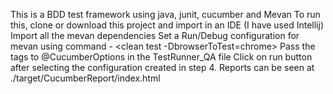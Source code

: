 This is a BDD test framework using java, junit, cucumber and Mevan
To run this, clone or download this project and import in an IDE (I have used Intellij)
Import all the mevan dependencies
Set a Run/Debug configuration for mevan  using command  - <clean test -DbrowserToTest=chrome>
Pass the tags to @CucumberOptions in the TestRunner_QA file
Click on run button after selecting the configuration created in step 4.
Reports can be seen at ./target/CucumberReport/index.html
